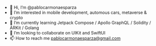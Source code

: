 - 👋 Hi, I’m @pablocarmonaesparza
- 👀 I’m interested in mobile development, automous cars, metaverse & crypto
- 🌱 I’m currently learning Jetpack Compose / Apollo GraphQL / Solidity / ARKit / Golang
- 💞️ I’m looking to collaborate on UIKit and SwiftUI
- 📫 How to reach me pablocarmonaesparza@gmail.com

<!---
pablocarmonaesparza/pablocarmonaesparza is a ✨ special ✨ repository because its `README.md` (this file) appears on your GitHub profile.
You can click the Preview link to take a look at your changes.
--->
